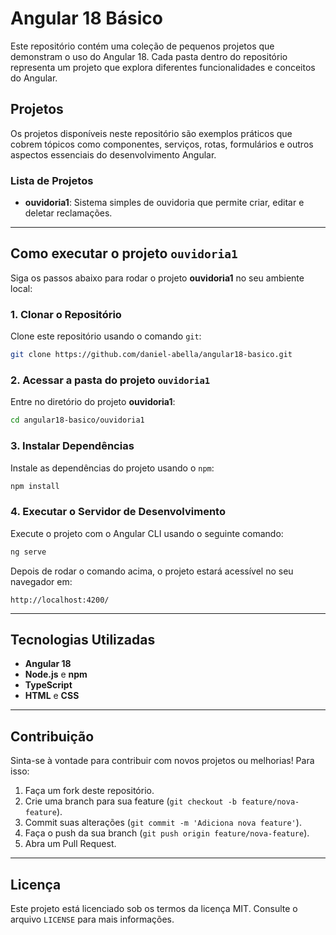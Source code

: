 
# Angular 18 Básico

Este repositório contém uma coleção de pequenos projetos que demonstram o uso do Angular 18. Cada pasta dentro do repositório representa um projeto que explora diferentes funcionalidades e conceitos do Angular.

## Projetos

Os projetos disponíveis neste repositório são exemplos práticos que cobrem tópicos como componentes, serviços, rotas, formulários e outros aspectos essenciais do desenvolvimento Angular.

### Lista de Projetos

- **ouvidoria1**: Sistema simples de ouvidoria que permite criar, editar e deletar reclamações.

---

## Como executar o projeto `ouvidoria1`

Siga os passos abaixo para rodar o projeto **ouvidoria1** no seu ambiente local:

### 1. Clonar o Repositório

Clone este repositório usando o comando `git`:

```bash
git clone https://github.com/daniel-abella/angular18-basico.git
```

### 2. Acessar a pasta do projeto `ouvidoria1`

Entre no diretório do projeto **ouvidoria1**:

```bash
cd angular18-basico/ouvidoria1
```

### 3. Instalar Dependências

Instale as dependências do projeto usando o `npm`:

```bash
npm install
```

### 4. Executar o Servidor de Desenvolvimento

Execute o projeto com o Angular CLI usando o seguinte comando:

```bash
ng serve
```

Depois de rodar o comando acima, o projeto estará acessível no seu navegador em:

```
http://localhost:4200/
```

---

## Tecnologias Utilizadas

- **Angular 18**
- **Node.js** e **npm**
- **TypeScript**
- **HTML** e **CSS**

---

## Contribuição

Sinta-se à vontade para contribuir com novos projetos ou melhorias! Para isso:

1. Faça um fork deste repositório.
2. Crie uma branch para sua feature (`git checkout -b feature/nova-feature`).
3. Commit suas alterações (`git commit -m 'Adiciona nova feature'`).
4. Faça o push da sua branch (`git push origin feature/nova-feature`).
5. Abra um Pull Request.

---

## Licença

Este projeto está licenciado sob os termos da licença MIT. Consulte o arquivo `LICENSE` para mais informações.
